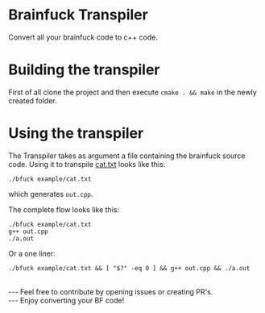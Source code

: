 # Brainfuck Transpiler

Convert all your brainfuck code to c++ code.

# Building the transpiler

First of all clone the project and then execute `cmake . && make` in the newly created folder.

# Using the transpiler

The Transpiler takes as argument a file containing the brainfuck source code. Using it to transpile [cat.txt](example/cat.txt) looks like this:

```shell script
./bfuck example/cat.txt
```

which generates `out.cpp`.

The complete flow looks like this:

```shell script
./bfuck example/cat.txt
g++ out.cpp
./a.out
```

Or a one liner:

```shell script
./bfuck example/cat.txt && [ "$?" -eq 0 ] && g++ out.cpp && ./a.out
```
<br>
---
Feel free to contribute by opening issues or creating PR's.

<br>
---
Enjoy converting your BF code!

